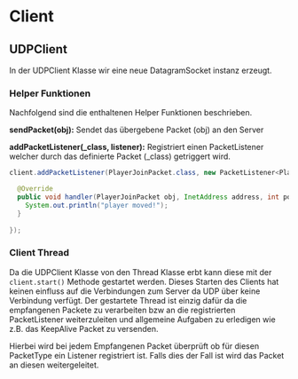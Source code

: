 # Client

## UDPClient
In der UDPClient Klasse wir eine neue DatagramSocket instanz erzeugt.

### Helper Funktionen
Nachfolgend sind die enthaltenen Helper Funktionen beschrieben.

**sendPacket(obj):**
Sendet das übergebene Packet (obj) an den Server

**addPacketListener(_class, listener):**
Registriert einen PacketListener welcher durch das definierte Packet (_class) getriggert wird.

```java
client.addPacketListener(PlayerJoinPacket.class, new PacketListener<PlayerJoinPacket>() {

  @Override
  public void handler(PlayerJoinPacket obj, InetAddress address, int port) {
    System.out.println("player moved!");
  }
  
});
```

### Client Thread
Da die UDPClient Klasse von den Thread Klasse erbt kann diese mit der `client.start()` Methode gestartet werden. Dieses Starten des Clients hat keinen einfluss auf die Verbindungen zum Server da UDP über keine Verbindung verfügt. Der gestartete Thread ist einzig dafür da die empfangenen Packete zu verarbeiten bzw an die registrierten PacketListener weiterzuleiten und allgemeine Aufgaben zu erledigen wie z.B. das KeepAlive Packet zu versenden.

Hierbei wird bei jedem Empfangenen Packet überprüft ob für diesen PacketType ein Listener registriert ist. Falls dies der Fall ist wird das Packet an diesen weitergeleitet.